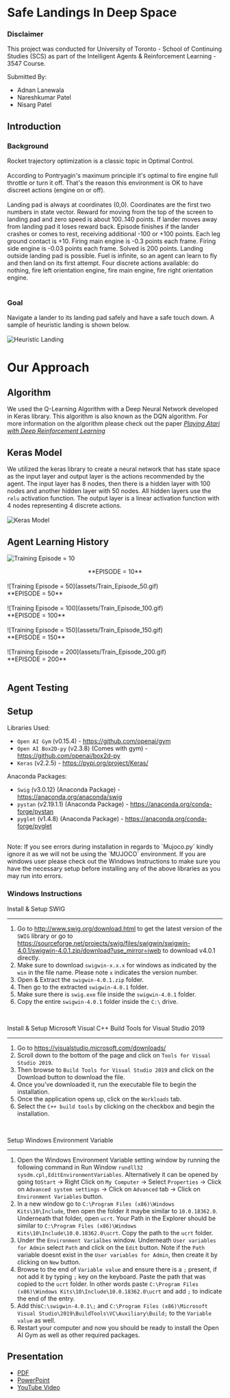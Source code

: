 # Safe Landings In Deep Space

### Disclaimer
This project was conducted for University of Toronto - School of Continuing Studies (SCS) as part of the Intelligent Agents & Reinforcement Learning - 3547 Course.

Submitted By:
- Adnan Lanewala
- Nareshkumar Patel
- Nisarg Patel

## Introduction
### Background
Rocket trajectory optimization is a classic topic in Optimal Control.<br><br>
According to Pontryagin's maximum principle it's optimal to fire engine full throttle or turn it off. That's the reason this environment is OK to have discreet actions (engine on or off).<br><br>
Landing pad is always at coordinates (0,0). Coordinates are the first two numbers in state vector. Reward for moving from the top of the screen to landing pad and zero speed is about 100..140 points. If lander moves away from landing pad it loses reward back. Episode finishes if the lander crashes or comes to rest, receiving additional -100 or +100 points. Each leg ground contact is +10. Firing main engine is -0.3 points each frame. Firing side engine is -0.03 points each frame. Solved is 200 points. Landing outside landing pad is possible. Fuel is infinite, so an agent can learn to fly and then land on its first attempt. Four discrete actions available: do nothing, fire left orientation engine, fire main engine, fire right orientation engine.<br><br>

### Goal
Navigate a lander to its landing pad safely and have a safe touch down. A sample of heuristic landing is shown below.<br><br>
![Heuristic Landing](assets/Test_Outcome.gif)

# Our Approach
## Algorithm
We used the Q-Learning Algorithm with a Deep Neural Network developed in Keras library. This algorithm is also known as the DQN algorithm. For more information on the algorithm please check out the paper *[Playing Atari with Deep Reinforcement Learning](https://arxiv.org/pdf/1312.5602.pdf)*<br>

## Keras Model
We utilized the keras library to create a neural network that has state space as the input layer and output layer is the actions recommended by the agent. The input layer has 8 nodes, then there is a hidden layer with 100 nodes and another hidden layer with 50 nodes. All hidden layers use the `relu` activation function. The output layer is a linear activation function with 4 nodes representing 4 discrete actions.<br><br>
![Keras Model](assets/kerasmodel.png)

## Agent Learning History<br>

![Training Episode = 10](assets/Train_Episode_10.gif)<br>
<center> **EPISODE = 10** <br><br></center>
![Training Episode = 50](assets/Train_Episode_50.gif)<br>
**EPISODE = 50**<br><br>
![Training Episode = 100](assets/Train_Episode_100.gif)<br>
**EPISODE = 100**<br><br>
![Training Episode = 150](assets/Train_Episode_150.gif)<br>
**EPISODE = 150**<br><br>
![Training Episode = 200](assets/Train_Episode_200.gif)<br>
**EPISODE = 200**<br><br>


## Agent Testing

## Setup
Libraries Used:
- `Open AI Gym` (v0.15.4) - https://github.com/openai/gym
- `Open AI Box2D-py` (v2.3.8) (Comes with gym) - https://github.com/openai/box2d-py
- `Keras` (v2.2.5) - https://pypi.org/project/Keras/

Anaconda Packages:
- `Swig` (v3.0.12) (Anaconda Package) - https://anaconda.org/anaconda/swig
- `pystan` (v2.19.1.1) (Anaconda Package) - https://anaconda.org/conda-forge/pystan
- `pyglet` (v1.4.8) (Anaconda Package) - https://anaconda.org/conda-forge/pyglet
</br>
Note: If you see errors during installation in regards to `Mujoco.py` kindly ignore it as we will not be using the `MUJOCO` environment. If you are windows user please check out the Windows Instructions to make sure you have the necessary setup before installing any of the above libraries as you may run into errors.

### Windows Instructions
Install & Setup SWIG
***
1. Go to http://www.swig.org/download.html to get the latest version of the `SWIG` library or go to https://sourceforge.net/projects/swig/files/swigwin/swigwin-4.0.1/swigwin-4.0.1.zip/download?use_mirror=iweb to download v4.0.1 directly.
2. Make sure to download `swigwin-x.x.x` for windows as indicated by the `win` in the file name. Please note `x` indicates the version number.
3. Open & Extract the `swigwin-4.0.1.zip` folder.
4. Then go to the extracted `swigwin-4.0.1` folder.
5. Make sure there is `swig.exe` file inside the `swigwin-4.0.1` folder.
6. Copy the entire `swigwin-4.0.1` folder inside the `C:\` drive.
</br>

Install & Setup Microsoft Visual C++ Build Tools for Visual Studio 2019
***
1. Go to https://visualstudio.microsoft.com/downloads/
2. Scroll down to the bottom of the page and click on `Tools for Visual Studio 2019`.
3. Then browse to `Build Tools for Visual Studio 2019` and click on the Download button to download the file.
4. Once you've downloaded it, run the executable file to begin the installation.
5. Once the application opens up, click on the `Workloads` tab.
6. Select the `C++ build tools` by clicking on the checkbox and begin the installation.
</br>

Setup Windows Environment Variable
***
1. Open the Windows Environment Variable setting window by running the following command in Run Window `rundll32 sysdm.cpl,EditEnvironmentVariables`. Alternatively it can be opened by going to`Start` -> Right Click on `My Computer` -> Select `Properties` -> Click on `Advanced system settings` -> Click on `Advanced` tab -> Click on `Environment Variables` button.
2. In a new window go to `C:\Program Files (x86)\Windows Kits\10\Include`, then open the folder it maybe similar to `10.0.18362.0`. Underneath that folder, open `ucrt`. Your Path in the Explorer should be similar to `C:\Program Files (x86)\Windows Kits\10\Include\10.0.18362.0\ucrt`. Copy the path to the `ucrt` folder.
3. Under the `Environment Varialbes` window. Underneath `User variables for Admin` select `Path` and click on the `Edit` button. Note if the `Path` variable doesnt exist in the `User variables for Admin`, then create it by clicking on `New` button.
4. Browse to the end of `Variable value` and ensure there is a `;` present, if not add it by typing `;` key on the keyboard. Paste the path that was copied to the `ucrt` folder. In other words paste `C:\Program Files (x86)\Windows Kits\10\Include\10.0.18362.0\ucrt` and add `;` to indicate the end of the entry.
3. Add this`C:\swigwin-4.0.1\;` and `C:\Program Files (x86)\Microsoft Visual Studio\2019\BuildTools\VC\Auxiliary\Build;` to the `Variable value` as well.
4. Restart your computer and now you should be ready to install the Open AI Gym as well as other required packages.

## Presentation
- [PDF]()
- [PowerPoint]()
- [YouTube Video]()
